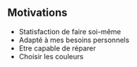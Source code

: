 ## Motivations
* Statisfaction de faire soi-même
* Adapté à mes besoins personnels
* Etre capable de réparer
* Choisir les couleurs